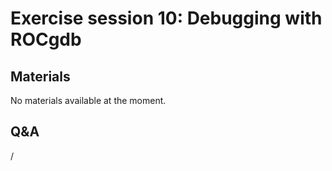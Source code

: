 # Exercise session 10: Debugging with ROCgdb

<!--
Exercise assignments can be found in the [AMD exercise notes](https://hackmd.io/@sfantao/H1QU6xRR3),
section on [Debugging](https://hackmd.io/@sfantao/H1QU6xRR3#Debugging).

Exercise files can be copied from `Exercises/AMD/HPCTrainingExamples`.
-->


## Materials

No materials available at the moment.

<!--
Temporary location of materials (for the lifetime of the training project):

-   Exercises can be copied from `/project/project_465000644/exercises/AMD/HPCTrainingExamples`
-->

<!--
Materials on the web:

-   [AMD exercise assignments and notes](https://hackmd.io/@sfantao/H1QU6xRR3#Debugging)

    [PDF backup](https://462000265.lumidata.eu/4day-20231003/files/LUMI-4day-20231003-Exercises_AMD.pdf)
    and [local web backup](exercises_AMD_hackmd.md#debugging).

-   Exercise files: 
    [Download as .tar.bz2](https://462000265.lumidata.eu/4day-20231003/files/LUMI-4day-20231003-Exercises_AMD.tar.bz2)
    or [download as .tar](https://462000265.lumidata.eu/4day-20231003/files/LUMI-4day-20231003-Exercises_AMD.tar)

Archived materials on LUMI:

-   Exercise assignments PDF: `/appl/local/training/4day-20231003/files/LUMI-4day-20231003-Exercises_AMD.pdf`

-   Exercise files:
    `/appl/local/training/4day-20231003/files/LUMI-4day-20231003-Exercises_AMD.tar.bz2`
    or `/appl/local/training/4day-20231003/files/LUMI-4day-20231003-Exercises_AMD.tar`
-->

## Q&A

/

